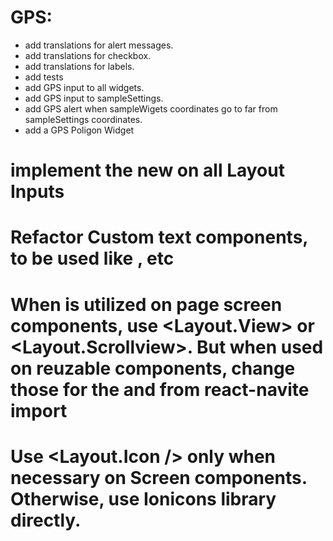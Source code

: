 # GPS:
- add translations for alert messages.
- add translations for checkbox.
- add translations for labels.
- add tests
- add GPS input to all widgets.
- add GPS input to sampleSettings.
- add GPS alert when sampleWigets coordinates go to far from sampleSettings coordinates.
- add a GPS Poligon Widget

# implement the new <InputRoot /> on all Layout Inputs
# Refactor Custom text components, to be used like <Text p />, <Text h1 /> etc
# When <View /> is utilized on page screen components, use <Layout.View> or <Layout.Scrollview>. But when used on reuzable components, change those for the <View /> and <ScrollView /> from react-navite import
# Use <Layout.Icon /> only when necessary on Screen components. Otherwise, use Ionicons library directly.